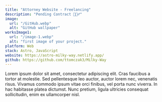```yaml
---
title: "Attorney Website - Freelancing"
description: "Pending Contract 🙇🏽‍♂️"
image:
  url: "/GitHub.webp"
  alt: "GitHub wallpaper"
worksImage1:
  url: "/image-1.webp"
  alt: "first image of your project."
platform: Web
stack: Astro, JavaScript
website: https://astro-milky-way.netlify.app/
github: https://github.com/ttomczak3/Milky-Way
---
```


Lorem ipsum dolor sit amet, consectetur adipiscing elit. Cras faucibus a tortor at molestie. Sed pellentesque leo auctor, auctor lorem nec, venenatis risus. Vivamus commodo ipsum vitae orci finibus, vel porta nunc viverra. In hac habitasse platea dictumst. Nunc pretium, ligula ultricies consequat sollicitudin, enim ex ullamcorper nisl.
